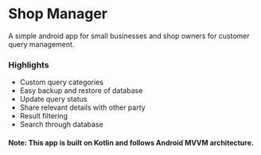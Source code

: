 # Shop Manager

A simple android app for small businesses and shop owners for customer query management.

### Highlights
- Custom query categories
- Easy backup and restore of database
- Update query status
- Share relevant details with other party
- Result filtering
- Search through database

#### Note: This app is built on Kotlin and follows Android MVVM architecture.